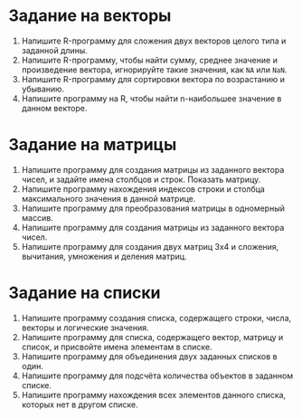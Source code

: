 # Задание на векторы

1. Напишите R-программу для сложения двух векторов целого типа и заданной длины.
2. Напишите R-программу, чтобы найти сумму, среднее значение и произведение вектора, игнорируйте такие значения,
   как `NA` или `NaN`.
3. Напишите R-программу для сортировки вектора по возрастанию и убыванию.
4. Напишите программу на R, чтобы найти n-наибольшее значение в данном векторе.

# Задание на матрицы

1. Напишите программу для создания матрицы из заданного вектора чисел, и задайте имена столбцов и строк. Показать
   матрицу.
2. Напишите программу нахождения индексов строки и столбца максимального значения в данной матрице.
3. Напишите программу для преобразования матрицы в одномерный массив.
4. Напишите программу для создания матрицы из заданного вектора чисел.
5. Напишите программу для создания двух матриц 3x4 и сложения, вычитания, умножения и деления матриц.

# Задание на списки

1. Напишите программу создания списка, содержащего строки, числа, векторы и логические значения.
2. Напишите программу для списка, содержащего вектор, матрицу и список, и присвойте имена элементам в списке.
3. Напишите программу для объединения двух заданных списков в один.
4. Напишите программу для подсчёта количества объектов в заданном списке.
5. Напишите программу нахождения всех элементов данного списка, которых нет в другом списке.